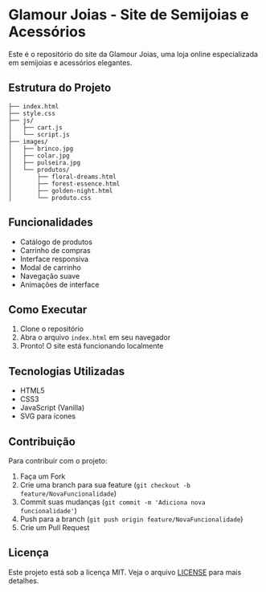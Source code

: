 # Glamour Joias - Site de Semijoias e Acessórios

Este é o repositório do site da Glamour Joias, uma loja online especializada em semijoias e acessórios elegantes.

## Estrutura do Projeto

```
├── index.html
├── style.css
├── js/
│   ├── cart.js
│   └── script.js
├── images/
│   ├── brinco.jpg
│   ├── colar.jpg
│   ├── pulseira.jpg
│   └── produtos/
│       ├── floral-dreams.html
│       ├── forest-essence.html
│       ├── golden-night.html
│       └── produto.css
```

## Funcionalidades

- Catálogo de produtos
- Carrinho de compras
- Interface responsiva
- Modal de carrinho
- Navegação suave
- Animações de interface

## Como Executar

1. Clone o repositório
2. Abra o arquivo `index.html` em seu navegador
3. Pronto! O site está funcionando localmente

## Tecnologias Utilizadas

- HTML5
- CSS3
- JavaScript (Vanilla)
- SVG para ícones

## Contribuição

Para contribuir com o projeto:

1. Faça um Fork
2. Crie uma branch para sua feature (`git checkout -b feature/NovaFuncionalidade`)
3. Commit suas mudanças (`git commit -m 'Adiciona nova funcionalidade'`)
4. Push para a branch (`git push origin feature/NovaFuncionalidade`)
5. Crie um Pull Request

## Licença

Este projeto está sob a licença MIT. Veja o arquivo [LICENSE](LICENSE) para mais detalhes.
